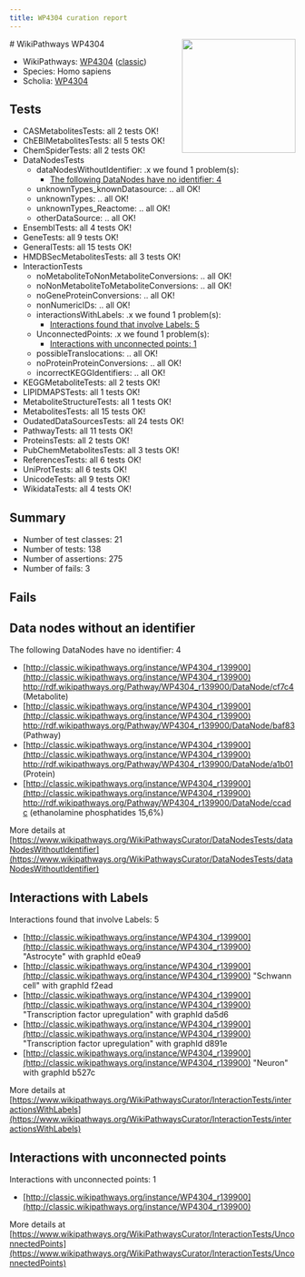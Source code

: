 ```yaml
---
title: WP4304 curation report
---
```


<img style="float: right; width: 200px" src="https://upload.wikimedia.org/wikipedia/commons/thumb/8/83/Wplogo_with_text_500.png/640px-Wplogo_with_text_500.png" />
# WikiPathways WP4304

* WikiPathways: [WP4304](https://wikipathways.org/pathways/WP4304) ([classic](https://classic.wikipathways.org/instance/WP4304))
* Species: Homo sapiens
* Scholia: [WP4304](https://scholia.toolforge.org/wikipathways/WP4304)
## Tests
* CASMetabolitesTests: all 2 tests OK!
* ChEBIMetabolitesTests: all 5 tests OK!
* ChemSpiderTests: all 2 tests OK!
* DataNodesTests
    * dataNodesWithoutIdentifier: .x we found 1 problem(s):
        * [The following DataNodes have no identifier: 4](#d2d32fa3)
    * unknownTypes_knownDatasource: .. all OK!
    * unknownTypes: .. all OK!
    * unknownTypes_Reactome: .. all OK!
    * otherDataSource: .. all OK!
* EnsemblTests: all 4 tests OK!
* GeneTests: all 9 tests OK!
* GeneralTests: all 15 tests OK!
* HMDBSecMetabolitesTests: all 3 tests OK!
* InteractionTests
    * noMetaboliteToNonMetaboliteConversions: .. all OK!
    * noNonMetaboliteToMetaboliteConversions: .. all OK!
    * noGeneProteinConversions: .. all OK!
    * nonNumericIDs: .. all OK!
    * interactionsWithLabels: .x we found 1 problem(s):
        * [Interactions found that involve Labels: 5](#630d267c)
    * UnconnectedPoints: .x we found 1 problem(s):
        * [Interactions with unconnected points: 1](#35a61ad9)
    * possibleTranslocations: .. all OK!
    * noProteinProteinConversions: .. all OK!
    * incorrectKEGGIdentifiers: .. all OK!
* KEGGMetaboliteTests: all 2 tests OK!
* LIPIDMAPSTests: all 1 tests OK!
* MetaboliteStructureTests: all 1 tests OK!
* MetabolitesTests: all 15 tests OK!
* OudatedDataSourcesTests: all 24 tests OK!
* PathwayTests: all 11 tests OK!
* ProteinsTests: all 2 tests OK!
* PubChemMetabolitesTests: all 3 tests OK!
* ReferencesTests: all 6 tests OK!
* UniProtTests: all 6 tests OK!
* UnicodeTests: all 9 tests OK!
* WikidataTests: all 4 tests OK!


## Summary

* Number of test classes: 21
* Number of tests: 138
* Number of assertions: 275
* Number of fails: 3

## Fails

<a name="d2d32fa3" />

## Data nodes without an identifier

The following DataNodes have no identifier: 4

* [http://classic.wikipathways.org/instance/WP4304_r139900](http://classic.wikipathways.org/instance/WP4304_r139900) http://rdf.wikipathways.org/Pathway/WP4304_r139900/DataNode/cf7c4 (Metabolite)
* [http://classic.wikipathways.org/instance/WP4304_r139900](http://classic.wikipathways.org/instance/WP4304_r139900) http://rdf.wikipathways.org/Pathway/WP4304_r139900/DataNode/baf83 (Pathway)
* [http://classic.wikipathways.org/instance/WP4304_r139900](http://classic.wikipathways.org/instance/WP4304_r139900) http://rdf.wikipathways.org/Pathway/WP4304_r139900/DataNode/a1b01 (Protein)
* [http://classic.wikipathways.org/instance/WP4304_r139900](http://classic.wikipathways.org/instance/WP4304_r139900) http://rdf.wikipathways.org/Pathway/WP4304_r139900/DataNode/ccadc (ethanolamine phosphatides 15,6%)


More details at [https://www.wikipathways.org/WikiPathwaysCurator/DataNodesTests/dataNodesWithoutIdentifier](https://www.wikipathways.org/WikiPathwaysCurator/DataNodesTests/dataNodesWithoutIdentifier)

<a name="630d267c" />

## Interactions with Labels

Interactions found that involve Labels: 5

* [http://classic.wikipathways.org/instance/WP4304_r139900](http://classic.wikipathways.org/instance/WP4304_r139900) "Astrocyte" with graphId e0ea9
* [http://classic.wikipathways.org/instance/WP4304_r139900](http://classic.wikipathways.org/instance/WP4304_r139900) "Schwann cell" with graphId f2ead
* [http://classic.wikipathways.org/instance/WP4304_r139900](http://classic.wikipathways.org/instance/WP4304_r139900) "Transcription factor upregulation" with graphId da5d6
* [http://classic.wikipathways.org/instance/WP4304_r139900](http://classic.wikipathways.org/instance/WP4304_r139900) "Transcription factor upregulation" with graphId d891e
* [http://classic.wikipathways.org/instance/WP4304_r139900](http://classic.wikipathways.org/instance/WP4304_r139900) "Neuron" with graphId b527c


More details at [https://www.wikipathways.org/WikiPathwaysCurator/InteractionTests/interactionsWithLabels](https://www.wikipathways.org/WikiPathwaysCurator/InteractionTests/interactionsWithLabels)

<a name="35a61ad9" />

## Interactions with unconnected points

Interactions with unconnected points: 1

* [http://classic.wikipathways.org/instance/WP4304_r139900](http://classic.wikipathways.org/instance/WP4304_r139900)


More details at [https://www.wikipathways.org/WikiPathwaysCurator/InteractionTests/UnconnectedPoints](https://www.wikipathways.org/WikiPathwaysCurator/InteractionTests/UnconnectedPoints)

